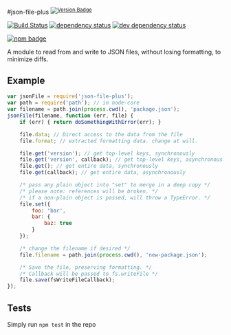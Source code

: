 #json-file-plus <sup>[![Version Badge][2]][1]</sup>

[![Build Status][3]][4] [![dependency status][5]][6] [![dev dependency status][7]][8]

[![npm badge][9]][1]

A module to read from and write to JSON files, without losing formatting, to minimize diffs.

## Example
```js
var jsonFile = require('json-file-plus');
var path = require('path'); // in node-core
var filename = path.join(process.cwd(), 'package.json');
jsonFile(filename, function (err, file) {
	if (err) { return doSomethingWithError(err); }

	file.data; // Direct access to the data from the file
	file.format; // extracted formatting data. change at will.

	file.get('version'); // get top-level keys, synchronously
	file.get('version', callback); // get top-level keys, asynchronously
	file.get(); // get entire data, synchronously
	file.get(callback); // get entire data, asynchronously

	/* pass any plain object into "set" to merge in a deep copy */
	/* please note: references will be broken. */
	/* if a non-plain object is passed, will throw a TypeError. */
	file.set({
		foo: 'bar',
		bar: {
			baz: true
		}
	});

	/* change the filename if desired */
	file.filename = path.join(process.cwd(), 'new-package.json');

	/* Save the file, preserving formatting. */
	/* Callback will be passed to fs.writeFile */
	file.save(fsWriteFileCallback);
});
```

## Tests
Simply run `npm test` in the repo

[1]: https://npmjs.org/package/json-file-plus
[2]: http://vb.teelaun.ch/ljharb/node-json-file.svg
[3]: https://travis-ci.org/ljharb/node-json-file.svg
[4]: https://travis-ci.org/ljharb/node-json-file
[5]: https://david-dm.org/ljharb/node-json-file.svg
[6]: https://david-dm.org/ljharb/node-json-file
[7]: https://david-dm.org/ljharb/node-json-file/dev-status.svg
[8]: https://david-dm.org/ljharb/node-json-file#info=devDependencies
[9]: https://nodei.co/npm/json-file-plus.png?downloads=true&stars=true


